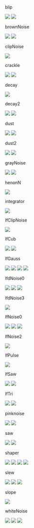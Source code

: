 blip

![](sw/hsc3/Help/SVG/blip.0.svg)
![](sw/hsc3/Help/SVG/blip.1.svg)

brownNoise

![](sw/hsc3/Help/SVG/brownNoise.0.svg)
![](sw/hsc3/Help/SVG/brownNoise.1.svg)

clipNoise

![](sw/hsc3/Help/SVG/clipNoise.0.svg)

crackle

![](sw/hsc3/Help/SVG/crackle.0.svg)
![](sw/hsc3/Help/SVG/crackle.1.svg)

decay

![](sw/hsc3/Help/SVG/decay.0.svg)

decay2

![](sw/hsc3/Help/SVG/decay2.0.svg)
![](sw/hsc3/Help/SVG/decay2.1.svg)

dust

![](sw/hsc3/Help/SVG/dust.0.svg)
![](sw/hsc3/Help/SVG/dust.1.svg)

dust2

![](sw/hsc3/Help/SVG/dust2.0.svg)
![](sw/hsc3/Help/SVG/dust2.1.svg)

grayNoise

![](sw/hsc3/Help/SVG/grayNoise.0.svg)
![](sw/hsc3/Help/SVG/grayNoise.1.svg)

henonN

![](sw/hsc3/Help/SVG/henonN.0.svg)

integrator

![](sw/hsc3/Help/SVG/integrator.0.svg)

lfClipNoise

![](sw/hsc3/Help/SVG/lfClipNoise.0.svg)

lfCub

![](sw/hsc3/Help/SVG/lfCub.0.svg)
![](sw/hsc3/Help/SVG/lfCub.1.svg)

lfGauss

![](sw/hsc3/Help/SVG/lfGauss.0.svg)
![](sw/hsc3/Help/SVG/lfGauss.1.svg)
![](sw/hsc3/Help/SVG/lfGauss.2.svg)
![](sw/hsc3/Help/SVG/lfGauss.3.svg)

lfdNoise0

![](sw/hsc3/Help/SVG/lfdNoise0.0.svg)
![](sw/hsc3/Help/SVG/lfdNoise0.1.svg)
![](sw/hsc3/Help/SVG/lfdNoise0.2.svg)

lfdNoise3

![](sw/hsc3/Help/SVG/lfdNoise3.0.svg)

lfNoise0

![](sw/hsc3/Help/SVG/lfNoise0.0.svg)
![](sw/hsc3/Help/SVG/lfNoise0.1.svg)
![](sw/hsc3/Help/SVG/lfNoise0.2.svg)

lfNoise2

![](sw/hsc3/Help/SVG/lfNoise2.0.svg)

lfPulse

![](sw/hsc3/Help/SVG/lfPulse.0.svg)

lfSaw

![](sw/hsc3/Help/SVG/lfSaw.0.svg)
![](sw/hsc3/Help/SVG/lfSaw.1.svg)

lfTri

![](sw/hsc3/Help/SVG/lfTri.0.svg)
![](sw/hsc3/Help/SVG/lfTri.1.svg)

pinknoise

![](sw/hsc3/Help/SVG/pinkNoise.0.svg)
![](sw/hsc3/Help/SVG/pinkNoise.1.svg)

saw

![](sw/hsc3/Help/SVG/saw.0.svg)
![](sw/hsc3/Help/SVG/saw.1.svg)

shaper

![](sw/hsc3/Help/SVG/shaper.0.svg)
![](sw/hsc3/Help/SVG/shaper.1.svg)
![](sw/hsc3/Help/SVG/shaper.2.svg)
![](sw/hsc3/Help/SVG/shaper.3.svg)

slew

![](sw/hsc3/Help/SVG/slew.0.svg)
![](sw/hsc3/Help/SVG/slew.1.svg)
![](sw/hsc3/Help/SVG/slew.2.svg)

slope

![](sw/hsc3/Help/SVG/slope.0.svg)

whiteNoise

![](sw/hsc3/Help/SVG/whiteNoise.0.svg)
![](sw/hsc3/Help/SVG/whiteNoise.1.svg)
![](sw/hsc3/Help/SVG/whiteNoise.2.svg)
